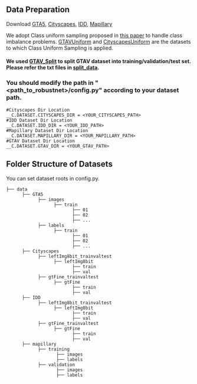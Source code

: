 
## Data Preparation
Download [GTA5](https://download.visinf.tu-darmstadt.de/data/from_games/), [Cityscapes](https://www.cityscapes-dataset.com/), [IDD](https://idd.insaan.iiit.ac.in/), [Mapillary](https://www.mapillary.com/datasets)

We adopt Class uniform sampling proposed in [this paper](https://openaccess.thecvf.com/content_CVPR_2019/papers/Zhu_Improving_Semantic_Segmentation_via_Video_Propagation_and_Label_Relaxation_CVPR_2019_paper.pdf) to handle class imbalance problems. [GTAVUniform](https://github.com/shachoi/RobustNet/blob/0538c69954c030273b3df952f90347572ecac53b/datasets/gtav.py#L306) and [CityscapesUniform](https://github.com/shachoi/RobustNet/blob/0538c69954c030273b3df952f90347572ecac53b/datasets/cityscapes.py#L324) are the datasets to which Class Uniform Sampling is applied.

#### We used [GTAV_Split](https://download.visinf.tu-darmstadt.de/data/from_games/code/read_mapping.zip) to split GTAV dataset into training/validation/test set. Please refer the txt files in [split_data](https://github.com/shachoi/RobustNet/tree/main/split_data).

### You should modify the path in **"<path_to_robustnet>/config.py"** according to your dataset path.
```
#Cityscapes Dir Location
__C.DATASET.CITYSCAPES_DIR = <YOUR_CITYSCAPES_PATH>
#IDD Dataset Dir Location
__C.DATASET.IDD_DIR = <YOUR_IDD_PATH>
#Mapillary Dataset Dir Location
__C.DATASET.MAPILLARY_DIR = <YOUR_MAPILLARY_PATH>
#GTAV Dataset Dir Location
__C.DATASET.GTAV_DIR = <YOUR_GTAV_PATH>
```

## Folder Structure of Datasets
You can set dataset roots in config.py. 
```
├── data
      ├── GTA5
            ├── images
                  ├── train
                         ├── 01
                         ├── 02
                         ├── ...
            ├── labels
                  ├── train
                         ├── 01
                         ├── 02
                         ├── ...
      ├── Cityscapes
            ├── leftImg8bit_trainvaltest
                  ├── leftImg8bit
                         ├── train
                         ├── val
            ├── gtFine_trainvaltest
                  ├── gtFine
                         ├── train
                         ├── val
      ├── IDD
            ├── leftImg8bit_trainvaltest
                  ├── leftImg8bit
                         ├── train
                         ├── val
            ├── gtFine_trainvaltest
                  ├── gtFine
                         ├── train
                         ├── val
      ├── mapillary
            ├── training
                   ├── images
                   ├── labels
            ├── validation
                   ├── images
                   ├── labels
```
